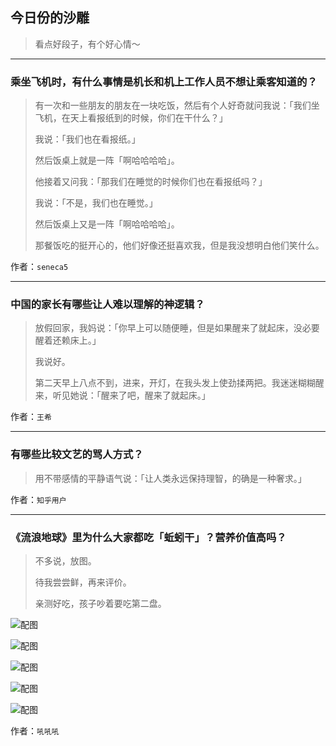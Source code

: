 ## 今日份的沙雕

> 看点好段子，有个好心情～


 
---

### 乘坐飞机时，有什么事情是机长和机上工作人员不想让乘客知道的？

> 有一次和一些朋友的朋友在一块吃饭，然后有个人好奇就问我说：「我们坐飞机，在天上看报纸到的时候，你们在干什么？」
> 
> 我说：「我们也在看报纸。」
> 
> 然后饭桌上就是一阵「啊哈哈哈哈」。
> 
> 他接着又问我：「那我们在睡觉的时候你们也在看报纸吗？」
> 
> 我说：「不是，我们也在睡觉。」
> 
> 然后饭桌上又是一阵「啊哈哈哈哈」。
> 
> 那餐饭吃的挺开心的，他们好像还挺喜欢我，但是我没想明白他们笑什么。


作者：`seneca5`

---

### 中国的家长有哪些让人难以理解的神逻辑？

> 放假回家，我妈说：「你早上可以随便睡，但是如果醒来了就起床，没必要醒着还赖床上。」
> 
> 我说好。
> 
> 第二天早上八点不到，进来，开灯，在我头发上使劲揉两把。我迷迷糊糊醒来，听见她说：「醒来了吧，醒来了就起床。」


作者：`王希`

---

### 有哪些比较文艺的骂人方式？

> 用不带感情的平静语气说：「让人类永远保持理智，的确是一种奢求。」


作者：`知乎用户`

---

### 《流浪地球》里为什么大家都吃「蚯蚓干」？营养价值高吗？

> 不多说，放图。
> 
> 待我尝尝鲜，再来评价。
> 
> 亲测好吃，孩子吵着要吃第二盘。



![配图](http://pic3.zhimg.com/70/v2-c4f38a08694bd47076ff97130230bdce_b.jpg)



![配图](http://pic2.zhimg.com/70/v2-ca30f87715a68161ed60fd0711a0a2f1_b.jpg)



![配图](http://pic2.zhimg.com/70/v2-eebad7e60f85659d120012dcdc9e6b89_b.jpg)



![配图](http://pic4.zhimg.com/70/v2-60bea7cdad2b907c949833f53c1d1b03_b.jpg)



![配图](http://pic2.zhimg.com/70/v2-5a1ed6fb29e35a3d101d21f591c8ae15_b.jpg)


作者：`吼吼吼`